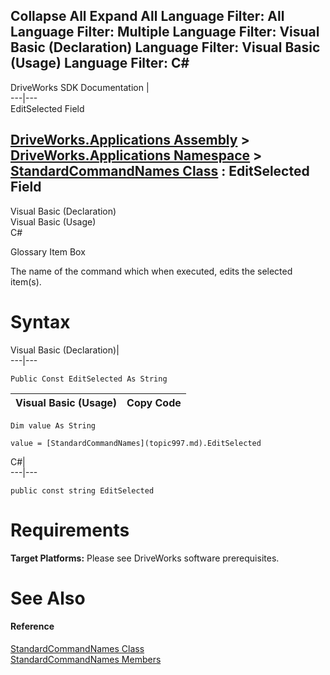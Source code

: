 Collapse All Expand All Language Filter: All  Language Filter: Multiple  Language Filter: Visual Basic (Declaration) Language Filter: Visual Basic (Usage) Language Filter: C#  
---  
DriveWorks SDK Documentation  |   
---|---  
EditSelected Field   
  
[DriveWorks.Applications Assembly](topic13.md) > [DriveWorks.Applications Namespace](topic16.md) > [StandardCommandNames Class](topic997.md) : EditSelected Field  
---  
  
Visual Basic (Declaration)    
Visual Basic (Usage)    
C# 

Glossary Item Box

The name of the command which when executed, edits the selected item(s). 

# Syntax

Visual Basic (Declaration)|   
---|---  
      
    
    Public Const EditSelected As String  
  
Visual Basic (Usage)| Copy Code  
---|---  
      
    
    Dim value As String
     
    value = [StandardCommandNames](topic997.md).EditSelected  
  
C#|   
---|---  
      
    
    public const string EditSelected  
  
# Requirements

**Target Platforms:** Please see DriveWorks software prerequisites.

# See Also

#### Reference

[StandardCommandNames Class](topic997.md)   
[StandardCommandNames Members](topic998.md)



